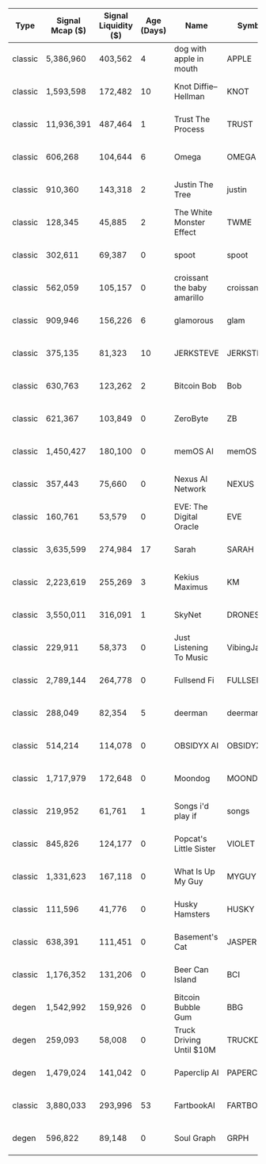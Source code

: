 | Type    | Signal Mcap ($) | Signal Liquidity ($) | Age (Days) | Name                       | Symbol    | Blockchain | Multiple | Signal Date           | Website     | Twitter   | Telegram   | Dexscreener |
|---------|------------------|----------------------|------------|----------------------------|-----------|------------|----------|-----------------------|-------------|-----------|------------|--------------|
| classic | 5,386,960        | 403,562             | 4          | dog with apple in mouth     | APPLE     | SOL        | 9        | 2024-12-08 13:53:52   | [website](https://www.tiktok.com/tag/minimax) | [twitter](https://x.com/Apple_Dog_Sol) | [telegram](https://t.me/AppleDogPortal) | [dexscreener](https://dexscreener.com/solana/H33XL6HHDReCVRgSApZpsXM7Hy7JGyLztRJaGxjapump) |
| classic | 1,593,598        | 172,482             | 10         | Knot Diffie–Hellman         | KNOT      | SOL        | 9        | 2024-12-08 19:28:20   | [website](https://www.quant.bond/) | [twitter](https://x.com/quantdotbond) | [telegram](https://t.me/quantdotbond) | [dexscreener](https://dexscreener.com/solana/7RDvypx3p9EWq4nZZKux1ZQAc7DUWXpHTVKxCCnupump) |
| classic | 11,936,391       | 487,464             | 1          | Trust The Process           | TRUST     | SOL        | 1.5      | 2024-12-08 22:49:42   | [website](https://www.trust.frl/) | [twitter](https://x.com/trust_solana) | [telegram](https://t.me/trust_the_coin) | [dexscreener](https://dexscreener.com/solana/EqeEBGHQhQy6SqeaJcnqAsNs3qaG19sdF89Xsarpump) |
| classic | 606,268          | 104,644             | 6          | Omega                      | OMEGA     | SOL        | 5        | 2024-12-09 13:42:44   | [website](https://www.tiktok.com/@leaderomegabacon/video/7409328759817440542?_r=1&_t=8rtG4rgM0ac) | [twitter](https://x.com/OMEGAWORLDSOL) | [telegram](https://t.me/omegaworldonsol) | [dexscreener](https://dexscreener.com/solana/FuVVu23hbFcXiiEM7ASp1CKY38DA3M7E626kGf7Upump) |
| classic | 910,360          | 143,318             | 2          | Justin The Tree            | justin    | SOL        | 2        | 2024-12-09 21:10:18   | [website](https://justinthetree.io/) | [twitter](https://x.com/justinthetree__) | [telegram](https://t.me/justinthetreecto) | [dexscreener](https://dexscreener.com/solana/BdAdFY3AFr8tTHvie7MutosenaWEpTBfwCRL48bPpump) |
| classic | 128,345          | 45,885              | 2          | The White Monster Effect   | TWME      | SOL        | 1.5      | 2024-12-09 23:20:25   | [website](https://www.tiktok.com/search?q=white%20monster%20effect&t=1733610481131) | [twitter](https://x.com/i/communities/1865506055301775687) | [telegram](https://t.me/twme_cto_portal) | [dexscreener](https://dexscreener.com/solana/7mK68Yj2xbrdSzgv3Y25C5ZNTcaVgFMiUdmDGki5pump) |
| classic | 302,611          | 69,387              | 0          | spoot                      | spoot     | SOL        | 1        | 2024-12-09 23:50:16   | [website](https://spoot.fun/) | [twitter](https://x.com/spoot_sol) | [telegram](https://t.me/spoot_sol) | [dexscreener](https://dexscreener.com/solana/9zYbQ9v4h7cC24uGx9M7G3YzqtPwMCnGNaSdaaD5pump) |
| classic | 562,059          | 105,157             | 0          | croissant the baby amarillo | croissant | SOL        | 5        | 2024-12-10 08:27:24   | [website](https://www.tiktok.com/@zoo.daddy) | [twitter](https://x.com/SolCroissantCTO) | [telegram](https://t.me/croissantsolanacto) | [dexscreener](https://dexscreener.com/solana/5Hx5iXtTFDGNpXPyTMbwMvkH6Uh3bycUz6Atdmzmpump) |
| classic | 909,946          | 156,226             | 6          | glamorous                  | glam      | SOL        | 0.5      | 2024-12-10 18:01:24   | [website](https://www.glamcat.lol) | [twitter](https://x.com/GlamCatSol) | [telegram](https://t.me/glamcto) | [dexscreener](https://dexscreener.com/solana/73rzMJ8uEqjAf5vE1YPGrXbg7Cb2Yv85EoxpJh2mpump) |
| classic | 375,135          | 81,323              | 10         | JERKSTEVE                  | JERKSTEVE | SOL        | 26       | 2024-12-10 21:19:05   | [website](https://www.instagram.com/funcutss) | [twitter](https://x.com/JERKSTEVE) | [telegram](https://t.me/jerksteve) | [dexscreener](https://dexscreener.com/solana/4pyktCdWhXgWRsMe7zPboVJaA75g5XrwTU73My1Upump) |
| classic | 630,763          | 123,262             | 2          | Bitcoin Bob                | Bob       | SOL        | 4        | 2024-12-11 04:27:33   | [website](https://www.youtube.com/watch?v=AjnM2shYIrM) | [twitter](https://x.com/BitcoinBobonSOL) | [telegram](https://t.me/BitcoinBobCTO) | [dexscreener](https://dexscreener.com/solana/DL9sLSN488yMbots3wsbzHZ3UpKSkM42kr1y13CPpump) |
| classic | 621,367          | 103,849             | 0          | ZeroByte                   | ZB        | SOL        | 5        | 2024-12-11 11:03:23   | [website](https://www.zero-byte.net/) | [twitter](https://x.com/ZeroByte_X) | [telegram](https://t.me/zerobyte_portal) | [dexscreener](https://dexscreener.com/solana/H1hcBegR2A6b2mCGqhH5zA4sTZvMxrqT4v3fHY1kpump) |
| classic | 1,450,427        | 180,100             | 0          | memOS AI                   | memOS     | SOL        | 0        | 2024-12-12 06:38:18   | [website](https://www.memosai.org) | [twitter](https://x.com/memOSai_) | [telegram](https://t.me/memosportal) | [dexscreener](https://dexscreener.com/solana/3KCDgWw1C6PdjUsUXonYm6TGaDWKsLxmEjdBP7s8pump) |
| classic | 357,443          | 75,660              | 0          | Nexus AI Network           | NEXUS     | SOL        | 7        | 2024-12-12 07:42:47   | [website](https://nexusai.network/) | [twitter](https://x.com/nexusainetwork) | [telegram](https://t.me/nexusainetwork) | [dexscreener](https://dexscreener.com/solana/FQnSa9XvoXVzC15MnoNyCCs9vNhF5AKQuFuZ5Dkhpump) |
| classic | 160,761          | 53,579              | 0          | EVE: The Digital Oracle    | EVE       | SOL        | 4.5      | 2024-12-13 00:22:55   | [website](https://eveai.digital) | [twitter](https://x.com/TheEVE_AI) | [telegram](https://t.me/eveportalsol) | [dexscreener](https://dexscreener.com/solana/8BQdCZt4hdbbn62bYgN2LrFf2pvMeZt8xaqZqHN3pump) |
| classic | 3,635,599        | 274,984             | 17         | Sarah                      | SARAH     | SOL        | 1.3      | 2024-12-13 11:12:36   | [website](https://www.sarahthetradwife.io) | [twitter](https://x.com/SarahOnchain) | [telegram](https://t.me/sarahportal) | [dexscreener](https://dexscreener.com/solana/8NQ2HcFBw5oY9wQVrPVnZtQvmeH1atWayH72ErLP2Dcc) |
| classic | 2,223,619        | 255,269             | 3          | Kekius Maximus             | KM        | SOL        | 1.3      | 2024-12-14 04:13:45   | [website](https://kekiusmaximus.fun/) | [twitter](https://x.com/Kekius_Maximus) | [telegram](https://t.me/Kekiusmaximussol) | [dexscreener](https://dexscreener.com/solana/HuAncxDEsakCDgZS2Yfo9xJbHmtHXMnxxkT9jqdXnHhm) |
| classic | 3,550,011        | 316,091             | 1          | SkyNet                     | DRONES    | SOL        | 2.5      | 2024-12-14 10:08:08   | [website](https://t.co/bmBlJcEK7q) | [twitter](https://x.com/nj_drones) | [telegram](https://t.me/Drones_Skynet) | [dexscreener](https://dexscreener.com/solana/95WzV2CsTRFBjPCBhQRR4TGVp5kXo8f8qZVt7iVwpump) |
| classic | 229,911          | 58,373              | 0          | Just Listening To Music    | VibingJake| SOL        | 1.5      | 2024-12-14 14:29:53   | [website](https://vibingjake.com/) | [twitter](https://x.com/VibingJake) | [telegram](https://t.me/VibingJake) | [dexscreener](https://dexscreener.com/solana/84jjMWywV5wRw6KVX9DPVg1Ee2qY4tF73ECbYnYZpump) |
| classic | 2,789,144        | 264,778             | 0          | Fullsend Fi                | FULLSEND  | SOL        | 0        | 2024-12-14 14:40:43   | [website](https://www.fullsend.fi/) | [twitter](https://x.com/FullSend_Fi) | [telegram](https://t.me/FULLSENDFI) | [dexscreener](https://dexscreener.com/solana/522kHFQsf9NeDrMS8J7gpihV391ofgLqop2Sn4Efpump) |
| classic | 288,049          | 82,354              | 5          | deerman                    | deerman   | SOL        | 4.5      | 2024-12-15 04:48:00   | [website](https://www.tiktok.com/@popcornthewooddog?_t=8s4PsD2snIc&_r=1) | [twitter](https://x.com/i/communities/1866083171659649413) | [telegram](https://t.me/deermansol) | [dexscreener](https://dexscreener.com/solana/68zA59nP4Luops7SMAJgWFoWraNmak2c8r2FEJrHpump) |
| classic | 514,214          | 114,078             | 0          | OBSIDYX AI                 | OBSIDYX AI| SOL        | 0        | 2024-12-15 21:12:46   | [website](https://obsidyxai.io/) | [twitter](https://x.com/ObsidyxAI) | [telegram](https://t.me/ObsidyxAII) | [dexscreener](https://dexscreener.com/solana/ENLraJm6xaAbHwMV5t7EXBNJBA4ENuPtba72cKkvpump) |
| classic | 1,717,979        | 172,648             | 0          | Moondog                    | MOONDOG   | SOL        | 3.5      | 2024-12-16 03:09:19   | [website](https://pump.fun/coin/7gMxpJ5GULbmpqafk86KiRAaUumZHNSBV8VGnFJp6h3G) | [twitter](https://x.com/CtoMoons) | [telegram](https://t.me/MoonDogctos) | [dexscreener](https://dexscreener.com/solana/7gMxpJ5GULbmpqafk86KiRAaUumZHNSBV8VGnFJp6h3G) |
| classic | 219,952          | 61,761              | 1          | Songs i'd play if          | songs     | SOL        | 4        | 2024-12-16 16:22:46   | [website](https://www.tiktok.com/@chxga/photo/7447402104391568671) | [twitter](https://x.com/i/communities/1868371126977482772) | [telegram](https://t.me/songsportal) | [dexscreener](https://dexscreener.com/solana/EYDNAcxSpbY4UhuNiEZoVJkM9o3w4VnDussPbSXxpump) |
| classic | 845,826          | 124,177             | 0          | Popcat's Little Sister    | VIOLET    | SOL        | 1.5      | 2024-12-17 18:35:39   | [website](https://www.instagram.com/p/DDr0CHKJr7u/) | [twitter](https://x.com/lilvioletonsol?s=21) | [telegram](https://t.me/VioletPortal) | [dexscreener](https://dexscreener.com/solana/8s6vf9iC4a1J9iDtnyHsYqTH19XnWHdXy5xuivt6pump) |
| classic | 1,331,623        | 167,118             | 0          | What Is Up My Guy         | MYGUY     | SOL        | 0        | 2024-12-18 01:52:05   | [website](https://www.tiktok.com/discover/the-grinch-hey-what-is-up-my-guy) | [twitter](https://x.com/_myguy100mill/) | [telegram](http://t.me/MYGUYCommunity) | [dexscreener](https://dexscreener.com/solana/8sGeJ7fEshqd3hhNTu2ZLjvvC5mbwKJcnX9vtp7Bpump) |
| classic | 111,596          | 41,776              | 0          | Husky Hamsters            | HUSKY     | SOL        | 2        | 2024-12-18 15:12:42   | [website](https://huskyhamsters.com/) | [twitter](https://x.com/tubbyfat) | [telegram](https://t.me/huskyhamsters) | [dexscreener](https://dexscreener.com/solana/3YJheTJAJWheDrdNK2NDUyD4rxzGra56F1UhkcPUjAZP) |
| classic | 638,391          | 111,451             | 0          | Basement's Cat            | JASPER    | SOL        | 7        | 2024-12-18 19:25:28   | [website](https://pump.fun/coin/FMhxJLNmbw6UVKN3ANDKhFdgdEgqJiUEDnBgtDW4pump) | [twitter](https://x.com/JaspertheCatCTO) | [telegram](https://t.me/JaspertheCatCTOportal) | [dexscreener](https://dexscreener.com/solana/FMhxJLNmbw6UVKN3ANDKhFdgdEgqJiUEDnBgtDW4pump) |
| classic | 1,176,352        | 131,206             | 0          | Beer Can Island           | BCI       | SOL        | 4        | 2024-12-19 03:54:51   | [website](https://www.beercanisland.net/beer-can-island-crypto-coin/) | [twitter](https://x.com/BeerCanislandAB) | [telegram](https://t.me/beercanisland) | [dexscreener](https://dexscreener.com/solana/FHT57nzPTw6FFk3XK2gjFsCvxqYWbh6qM8dEiGK7pump) |
| degen   | 1,542,992        | 159,926             | 0          | Bitcoin Bubble Gum        | BBG       | SOL        | 0        | 2024-12-19 17:20:26   | [website](https://pump.fun/coin/6DhwZNkmM8NaqA2Z7yyqCrzA8uumEhHHBRRRV6Ywpump) | NaN       | [telegram](https://t.me/BitcoinBubbleGums) | [dexscreener](https://dexscreener.com/solana/6DhwZNkmM8NaqA2Z7yyqCrzA8uumEhHHBRRRV6Ywpump) |
| degen   | 259,093          | 58,008              | 0          | Truck Driving Until $10M  | TRUCKDRIVE| SOL        | 2        | 2024-12-19 19:36:18   | [website](https://kick.com/thecowboytrucker) | [twitter](https://x.com/cowboytruckergg) | NaN       | [dexscreener](https://dexscreener.com/solana/3h6dsx7kEq4qfw4J2LGYgEMRsQwPXbr2e5c2KXCYpump) |
| degen   | 1,479,024        | 141,042             | 0          | Paperclip AI              | PAPERCLIPS| SOL        | 3.5      | 2024-12-20 01:56:28   | [website](https://paperclipfactory.org/) | [twitter](https://x.com/Paperclip_AI) | NaN       | [dexscreener](https://dexscreener.com/solana/BgV8qdfkjCDLPuDwhDaJGpgJj5XeYJeKwhG7E2bkpump) |
| classic | 3,880,033        | 293,996             | 53         | FartbookAI                | FARTBOOK  | SOL        | 1.5      | 2024-12-20 02:39:44   | [website](https://fartbook.ai/) | [twitter](https://x.com/Fartbook_comm) | [telegram](https://t.me/fartbookai_community) | [dexscreener](https://dexscreener.com/solana/FotQdDFbeHME1ApAVM7KGVxXJv9TpgqNs8ppbaUppump) |
| degen   | 596,822          | 89,148              | 0          | Soul Graph                | GRPH      | SOL        | 7        | 2024-12-20 06:59:19   | [website](https://soulgra.ph) | [twitter](https://x.com/Soulgra_ph) | NaN       | [dexscreener](https://dexscreener.com/solana/9doRRAik5gvhbEwjbZDbZR6GxXSAfdoomyJR57xKpump) |
